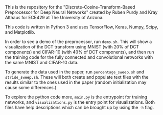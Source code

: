 This is the repository for the "Discrete-Cosine-Transform-Based Preprocessor for Deep Neural Networks" created by Ruben Purdy and Kray Althaus for ECE429 at The University of Arizona.

This code is written in Python 3 and uses TensorFlow, Keras, Numpy, Scipy, and Matplotlib.

In order to see a demo of the preprocessor, run `demo.sh`. This will show a visualization of the DCT transform using MNIST (with 20% of DCT components) and CIFAR-10 (with 40% of DCT components), and then run the training code for the fully connected and convolutional networks with the same MNIST and CIFAR-10 data.

To generate the data used in the paper, run `percentage_sweep.sh` and `stride_sweep.sh`. These will both create and populate text files with the results similar to the ones used in the paper (random initialization may cause some differences.)

To explore the python code more, `main.py` is the entrypoint for training networks, and `visualizations.py` is the entry point for visualizations. Both files have help descriptions which can be brought up by using the `-h` flag.
